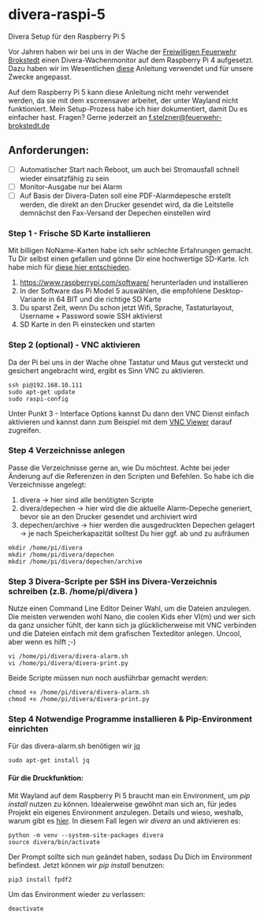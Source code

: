 # divera-raspi-5
Divera Setup für den Raspberry Pi 5

Vor Jahren haben wir bei uns in der Wache der [Freiwilligen Feuerwehr Brokstedt](https://www.feuerwehr-brokstedt.de) einen Divera-Wachenmonitor
auf dem Raspberry Pi 4 aufgesetzt. Dazu haben wir im Wesentlichen [diese]([https://help.divera247.com/pages/viewpage.action?pageId=44171296](https://help.divera247.com/display/FAQ/RaspberryPi+-+Bildschirmschoner+automatisch+deaktivieren)) Anleitung verwendet und für unsere Zwecke angepasst. 

Auf dem Raspberry Pi 5 kann diese Anleitung nicht mehr verwendet werden, da sie mit dem xscreensaver arbeitet, der unter Wayland nicht funktioniert.
Mein Setup-Prozess habe ich hier dokumentiert, damit Du es einfacher hast. Fragen? Gerne jederzeit an f.stelzner@feuerwehr-brokstedt.de

## Anforderungen:
- [ ] Automatischer Start nach Reboot, um auch bei Stromausfall schnell wieder einsatzfähig zu sein
- [ ] Monitor-Ausgabe nur bei Alarm
- [ ] Auf Basis der Divera-Daten soll eine PDF-Alarmdepesche erstellt werden, die direkt an den Drucker gesendet wird, da die Leitstelle demnächst den Fax-Versand der Depechen einstellen wird

### Step 1 - Frische SD Karte installieren
Mit billigen NoName-Karten habe ich sehr schlechte Erfahrungen gemacht.
Tu Dir selbst einen gefallen und gönne Dir eine hochwertige SD-Karte.
Ich habe mich für [diese hier entschieden](https://amzn.to/3WQP0c6).

1. https://www.raspberrypi.com/software/ herunterladen und installieren
2. In der Software das Pi Model 5 auswählen, die empfohlene Desktop-Variante in 64 BIT und die richtige SD Karte
3. Du sparst Zeit, wenn Du schon jetzt Wifi, Sprache, Tastaturlayout, Username + Password sowie SSH aktivierst
4. SD Karte in den Pi einstecken und starten

### Step 2 (optional) - VNC aktivieren
Da der Pi bei uns in der Wache ohne Tastatur und Maus gut versteckt und gesichert angebracht wird, ergibt es Sinn VNC zu aktivieren.

```
ssh pi@192.168.10.111
sudo apt-get update
sudo raspi-config
```

Unter Punkt 3 - Interface Options kannst Du dann den VNC Dienst einfach aktivieren und kannst dann zum Beispiel mit dem [VNC Viewer](https://www.realvnc.com/de/connect/download/viewer/)
darauf zugreifen.

### Step 4 Verzeichnisse anlegen
Passe die Verzeichnisse gerne an, wie Du möchtest. Achte bei jeder Änderung auf die Referenzen in den Scripten und Befehlen.
So habe ich die Verzeichnisse angelegt:

1. divera -> hier sind alle benötigten Scripte
2. divera/depechen -> hier wird die die aktuelle Alarm-Depeche generiert, bevor sie an den Drucker gesendet und archiviert wird
3. depechen/archive -> hier werden die ausgedruckten Depechen gelagert -> je nach Speicherkapazität solltest Du hier ggf. ab und zu aufräumen

```
mkdir /home/pi/divera
mkdir /home/pi/divera/depechen
mkdir /home/pi/divera/depechen/archive
```

### Step 3 Divera-Scripte per SSH ins Divera-Verzeichnis schreiben (z.B. /home/pi/divera )
Nutze einen Command Line Editor Deiner Wahl, um die Dateien anzulegen. Die meisten verwenden wohl Nano, die coolen Kids eher VI(m) und wer sich da ganz unsicher fühlt, der kann
sich ja glücklicherweise mit VNC verbinden und die Dateien einfach mit dem grafischen Texteditor anlegen. Uncool, aber wenn es hilft ;-) 

```
vi /home/pi/divera/divera-alarm.sh
vi /home/pi/divera/divera-print.py
```

Beide Scripte müssen nun noch ausführbar gemacht werden:

```
chmod +x /home/pi/divera/divera-alarm.sh
chmod +x /home/pi/divera/divera-print.py
```

### Step 4 Notwendige Programme installieren & Pip-Environment einrichten
Für das divera-alarm.sh benötigen wir [jq]()

```
sudo apt-get install jq
```

#### Für die Druckfunktion:
Mit Wayland auf dem Raspberry Pi 5 braucht man ein Environment, um _pip install_ nutzen zu können.
Idealerweise gewöhnt man sich an, für jedes Projekt ein eigenes Environment anzulegen. Details und wieso, weshalb, warum gibt es [hier](https://www.raspberrypi.com/documentation/computers/os.html#python-on-raspberry-pi).
In diesem Fall legen wir _divera_ an und aktivieren es:

```
python -m venv --system-site-packages divera
source divera/bin/activate
```

Der Prompt sollte sich nun geändet haben, sodass Du Dich im Environment befindest.
Jetzt können wir _pip install_ benutzen:

```
pip3 install fpdf2
```

Um das Environment wieder zu verlassen:

```
deactivate
```
